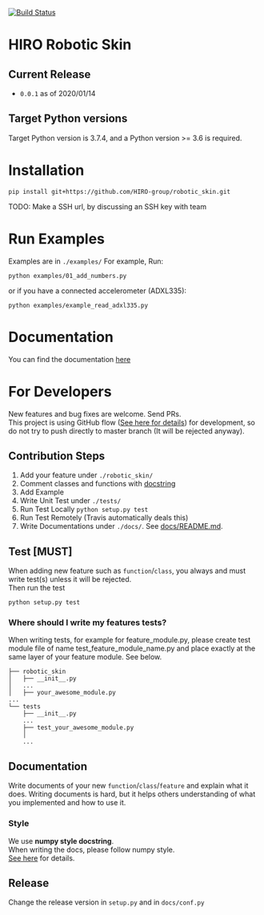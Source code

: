 [![Build Status](https://travis-ci.com/HIRO-group/robotic_skin.svg?token=UPeNZfpEiF2sCZduAo4d&branch=master)](https://travis-ci.com/HIRO-group/robotic_skin)

# HIRO Robotic Skin
## Current Release
- `0.0.1` as of 2020/01/14

## Target Python versions
Target Python version is 3.7.4, and a Python version >= 3.6 is required.


# Installation
```
pip install git+https://github.com/HIRO-group/robotic_skin.git
```
TODO: Make a SSH url, by discussing an SSH key with team


# Run Examples
Examples are in `./examples/`
For example, Run:
```
python examples/01_add_numbers.py
```

or if you have a connected accelerometer (ADXL335):
```
python examples/example_read_adxl335.py
```


# Documentation
You can find the documentation [here](http://hiro-group.ronc.one/robotic_skin/)


# For Developers
New features and bug fixes are welcome. Send PRs. <br>
This project is using GitHub flow ([See here for details](https://guides.github.com/introduction/flow/)) for development, so do not try to push directly to master branch (It will be rejected anyway).


## Contribution Steps
1. Add your feature under `./robotic_skin/`
2. Comment classes and functions with [docstring](https://en.wikipedia.org/wiki/Docstring)
3. Add Example 
4. Write Unit Test under `./tests/`
5. Run Test Locally `python setup.py test`
6. Run Test Remotely (Travis automatically deals this)
7. Write Documentations under `./docs/`. See [docs/README.md](docs/README.md). 

## Test [MUST]
When adding new feature such as `function`/`class`, you always and must write test(s) unless it will be rejected. <br>
Then run the test

```
python setup.py test
```

### Where should I write my features tests?
When writing tests, for example for feature_module.py, please create test module file of name test_feature_module_name.py and place exactly at the same layer of your feature module.
See below. <br>

```
├── robotic_skin 
│   ├── __init__.py
│   ...
│   ├── your_awesome_module.py
...
└── tests
    ├── __init__.py
    ...
    ├── test_your_awesome_module.py
    │
    ...
```

## Documentation
Write documents of your new `function`/`class`/`feature` and explain what it does.
Writing documents is hard, but it helps others understanding of what you implemented and how to use it.

### Style
We use **numpy style docstring**. <br>
When writing the docs, please follow numpy style. <br>
[See here](https://numpydoc.readthedocs.io/en/latest/) for details. 

## Release
Change the release version in `setup.py` and in `docs/conf.py`
